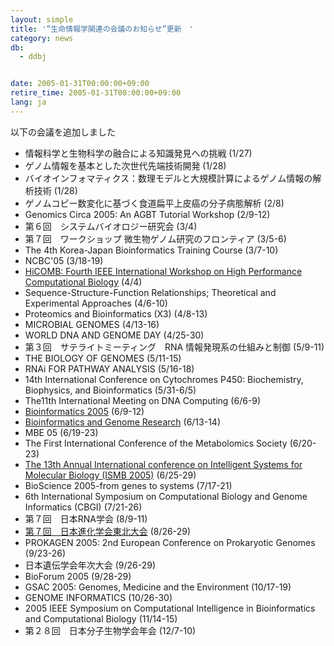 ```yaml
---
layout: simple
title: '”生命情報学関連の会議のお知らせ”更新　'
category: news
db:
  - ddbj


date: 2005-01-31T00:00:00+09:00
retire_time: 2005-01-31T00:00:00+09:00
lang: ja
---
```


以下の会議を追加しました

<ul>
    <li>情報科学と生物科学の融合による知識発見への挑戦 (1/27)</li>
    <li>ゲノム情報を基本とした次世代先端技術開発 (1/28)</li>
    <li>バイオインフォマティクス：数理モデルと大規模計算によるゲノム情報の解析技術 (1/28)</li>
    <li>ゲノムコピー数変化に基づく食道扁平上皮癌の分子病態解析 (2/8)</li>
    <li>Genomics Circa 2005: An AGBT Tutorial Workshop (2/9-12)</li>
    <li>第６回　システムバイオロジー研究会 (3/4)</li>
    <li>第７回　ワークショップ 微生物ゲノム研究のフロンティア (3/5-6)</li>
    <li>The 4th Korea-Japan Bioinformatics Training Course (3/7-10)</li>
    <li>NCBC'05 (3/18-19)</li>
    <li><a href="http://www.hicomb.org/" target="_blank">HiCOMB: Fourth IEEE International Workshop on High Performance Computational Biology</a> (4/4)</li>
    <li>Sequence-Structure-Function Relationships; Theoretical and Experimental Approaches (4/6-10)</li>
    <li>Proteomics and Bioinformatics (X3) (4/8-13)</li>
    <li>MICROBIAL GENOMES (4/13-16)</li>
    <li>WORLD DNA AND GENOME DAY (4/25-30)</li>
    <li>第３回　サテライトミーティング　RNA 情報発現系の仕組みと制御 (5/9-11)</li>
    <li>THE BIOLOGY OF GENOMES (5/11-15)</li>
    <li>RNAi FOR PATHWAY ANALYSIS (5/16-18)</li>
    <li>14th International Conference on Cytochromes P450: Biochemistry, Biophysics, and Bioinformatics (5/31-6/5)</li>
    <li>The11th International Meeting on DNA Computing (6/6-9)</li>
    <li><a href="http://bioinfo.ebc.ee/bio2005/indexen.php" target="_blank">Bioinformatics 2005</a> (6/9-12)</li>
    <li><a href="http://www.beyondgenome.com/05bin.asp" target="_blank">Bioinformatics and Genome Research</a> (6/13-14)</li>
    <li>MBE 05 (6/19-23)</li>
    <li>The First International Conference of the Metabolomics Society (6/20-23)</li>
    <li><a href="http://www.iscb.org/ismb2005/" target="_blank">The 13th Annual International conference on Intelligent Systems for Molecular Biology (ISMB 2005)</a> (6/25-29)</li>
    <li>BioScience 2005-from genes to systems (7/17-21)</li>
    <li>6th International Symposium on Computational Biology and Genome Informatics (CBGI) (7/21-26)</li>
    <li>第７回　日本RNA学会 (8/9-11)</li>
    <li><a href="http://meme.biology.tohoku.ac.jp/evol2005/index.html" target="_blank">第７回　日本進化学会東北大会</a> (8/26-29)</li>
    <li>PROKAGEN 2005: 2nd European Conference on Prokaryotic Genomes (9/23-26)</li>
    <li>日本遺伝学会年次大会 (9/26-29)</li>
    <li>BioForum 2005 (9/28-29)</li>
    <li>GSAC 2005: Genomes, Medicine and the Environment (10/17-19)</li>
    <li>GENOME INFORMATICS (10/26-30)</li>
    <li>2005 IEEE Symposium on Computational Intelligence in Bioinformatics and Computational Biology (11/14-15)</li>
    <li>第２８回　日本分子生物学会年会 (12/7-10)</li>
</ul>
